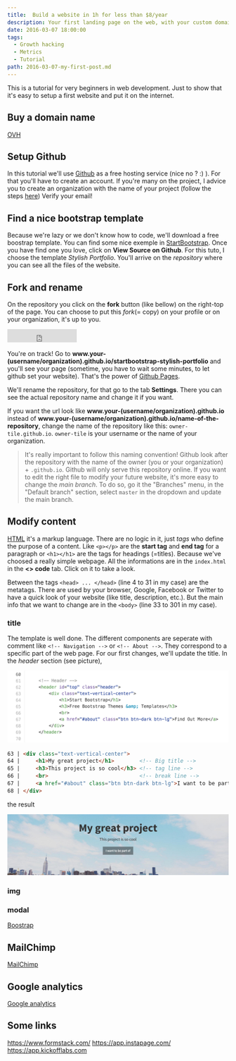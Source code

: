 ```yaml
---
title:  Build a website in 1h for less than $8/year
description: Your first landing page on the web, with your custom domain name
date: 2016-03-07 18:00:00
tags:
  - Growth hacking
  - Metrics
  - Tutorial
path: 2016-03-07-my-first-post.md
---
```


This is a tutorial for very beginners in web development. Just to show that it's easy to setup a first website and put it on the internet.

## Buy a domain name

[OVH](http://ovh.com)

## Setup Github

In this tutorial we'll use [Github](htt://www.github.com) as a free hosting service (nice no ? :) ). For that you'll have to create an account. If you're many on the project, I advice you to create an organization with the name of your project (follow the steps [here](https://help.github.com/articles/creating-a-new-organization-from-scratch/))
Verify your email!

## Find a nice bootstrap template

Because we're lazy or we don't know how to code, we'll download a free boostrap template. You can find some nice exemple in  [StartBootstrap](http://startbootstrap.com/template-categories/landing-pages/). Once you have find one you love, click on **View Source on Github**. For this tuto, I choose the template *Stylish Portfolio*. You'll arrive on the *repository* where you can see all the files of the website.

## Fork and rename

On the repository you click on the **fork** button (like bellow) on the right-top of the page. You can choose to put this *fork*(= copy) on your profile or on your organization, it's up to you.

<iframe src="https://ghbtns.com/github-btn.html?user=BlackrockDigital&repo=startbootstrap-stylish-portfolio&type=fork&count=true&size=large" frameborder="0" scrolling="0" width="158px" height="30px"></iframe>

You're on track! Go to __www.your-(username/organization).github.io/startbootstrap-stylish-portfolio__ and you'll see your page (sometime, you have to wait some minutes, to let github set your website). That's the power of [Github Pages](https://pages.github.com/).

We'll rename the repository, for that go to the tab **Settings**. There you can see the actual repository name and change it if you want.

If you want the url look like **www.your-(username/organization).github.io** instead of **www.your-(username/organization).github.io/name-of-the-repository**, change the name of the repository like this: `owner-tile.github.io`. `owner-tile` is your username or the name of your organization.

> It's really important to follow this naming convention! Github look after the repository with the name of the owner (you or your organization) + `.github.io`. Github will only serve this repository online.
> If you want to edit the right file to modify your future website, it's more easy to change the *main branch*. To do so, go it the "Branches" menu, in the "Default branch" section, select `master` in the dropdown and update the main branch.


## Modify content

[HTML](http://www.w3schools.com/html/html_intro.asp) it's a markup language. There are no logic in it, just *tags* who define the purpose of a content. Like `<p></p>` are the **start tag** and **end tag** for a paragraph or `<h1></h1>` are the tags for headings (=titles). Because we've choosed a really simple webpage. All the informations are in the `index.html` in the **<> code** tab. Click on it to take a look.

Between the tags `<head> ... </head>` (line 4 to 31 in my case) are the metatags. There are used by your browser, Google, Facebook or Twitter to have a quick look of your website (like title, description, etc.). But the main info that we want to change are in the `<body>` (line 33 to 301 in my case).

### title

The template is well done. The different components are seperate with comment like `<!-- Navigation -->` or `<!-- About -->`. They correspond to a specific part of the web page. For our first changes, we'll update the title. In the *header* section (see picture),

![header-landing](/assets/images/posts/header-landing.png)

```html
63 | <div class="text-vertical-center">
64 |     <h1>My great project</h1>        <!-- Big title -->
65 |     <h3>This project is so cool</h3> <!-- tag line -->
66 |     <br>                             <!-- break line -->
67 |     <a href="#about" class="btn btn-dark btn-lg">I want to be part of</a> <!-- link button -->
68 | </div>
```
<i class="fa fa-arrow-down" aria-hidden="true"></i> the result

![new-header](/assets/images/posts/new-header.png)


### img

### modal

[Boostrap](http://getbootstrap.com)

## MailChimp

[MailChimp](http://mailchimp.com)

## Google analytics

[Google analytics](http://google.com/analytics)

## Some links

https://www.formstack.com/
https://app.instapage.com/
https://app.kickofflabs.com
